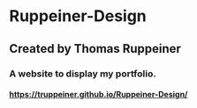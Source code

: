 # Ruppeiner-Design
## Created by Thomas Ruppeiner
### A website to display my portfolio.
#### https://truppeiner.github.io/Ruppeiner-Design/